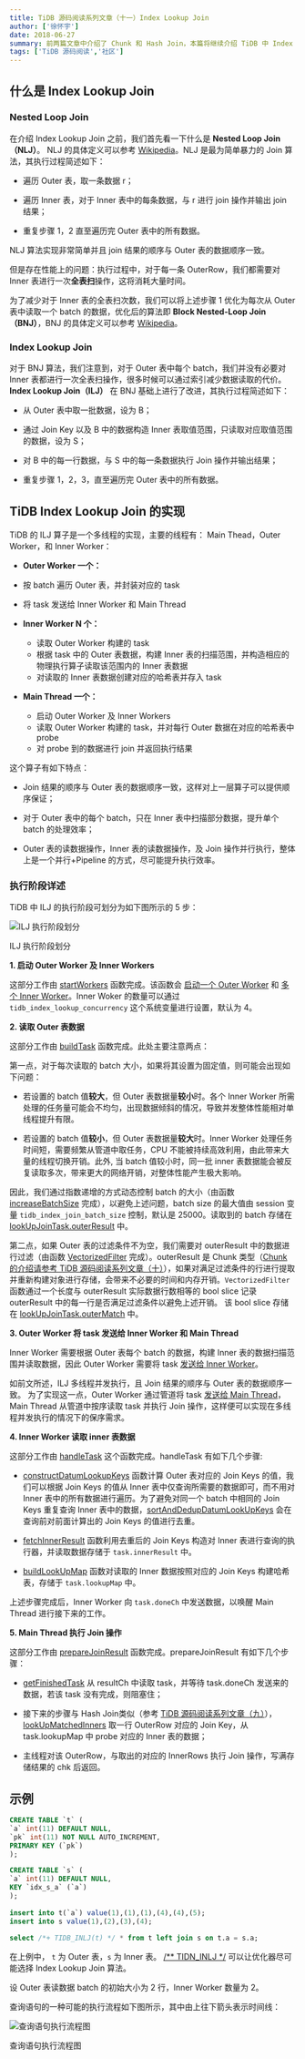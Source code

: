 ```yaml
---
title: TiDB 源码阅读系列文章（十一）Index Lookup Join
author: ['徐怀宇']
date: 2018-06-27
summary: 前两篇文章中介绍了 Chunk 和 Hash Join，本篇将继续介绍 TiDB 中 Index Lookup Join 具体实现方法和执行流程。Enjoy～
tags: ['TiDB 源码阅读','社区']
---
```



## 什么是 Index Lookup Join

### Nested Loop Join

在介绍 Index Lookup Join 之前，我们首先看一下什么是 **Nested Loop Join（NLJ）**。 NLJ 的具体定义可以参考 [Wikipedia](https://en.wikipedia.org/wiki/Nested_loop_join)。NLJ 是最为简单暴力的 Join 算法，其执行过程简述如下：  

*   遍历 Outer 表，取一条数据 r；

*   遍历 Inner 表，对于 Inner 表中的每条数据，与 r 进行 join 操作并输出 join 结果；

*   重复步骤 1，2 直至遍历完 Outer 表中的所有数据。

NLJ 算法实现非常简单并且 join 结果的顺序与 Outer 表的数据顺序一致。

但是存在性能上的问题：执行过程中，对于每一条 OuterRow，我们都需要对 Inner 表进行一次**全表扫**操作，这将消耗大量时间。

为了减少对于 Inner 表的全表扫次数，我们可以将上述步骤 1 优化为每次从 Outer 表中读取一个 batch 的数据，优化后的算法即 **Block Nested-Loop Join（BNJ）**，BNJ 的具体定义可以参考 [Wikipedia](https://en.wikipedia.org/wiki/Block_nested_loop)。

### Index Lookup Join

对于 BNJ 算法，我们注意到，对于 Outer 表中每个 batch，我们并没有必要对 Inner 表都进行一次全表扫操作，很多时候可以通过索引减少数据读取的代价。**Index Lookup Join（ILJ）** 在 BNJ 基础上进行了改进，其执行过程简述如下：

*   从 Outer 表中取一批数据，设为 B；

*   通过 Join Key 以及 B 中的数据构造 Inner 表取值范围，只读取对应取值范围的数据，设为 S；

*   对 B 中的每一行数据，与 S 中的每一条数据执行 Join 操作并输出结果；

*   重复步骤 1，2，3，直至遍历完 Outer 表中的所有数据。


## TiDB Index Lookup Join 的实现

TiDB 的 ILJ 算子是一个多线程的实现，主要的线程有： Main Thead，Outer Worker，和 Inner Worker：

*   **Outer Worker 一个：**
   * 按 batch 遍历 Outer 表，并封装对应的 task
   * 将 task 发送给 Inner Worker 和 Main Thread

*   **Inner Worker N 个：**
    * 读取 Outer Worker 构建的 task
    * 根据 task 中的 Outer 表数据，构建 Inner 表的扫描范围，并构造相应的物理执行算子读取该范围内的 Inner 表数据
    * 对读取的 Inner 表数据创建对应的哈希表并存入 task

*   **Main Thread 一个：**

    * 启动 Outer Worker 及 Inner Workers
    * 读取 Outer Worker 构建的 task，并对每行 Outer 数据在对应的哈希表中 probe
    * 对 probe 到的数据进行 join 并返回执行结果

这个算子有如下特点：

*   Join 结果的顺序与 Outer 表的数据顺序一致，这样对上一层算子可以提供顺序保证；

*   对于 Outer 表中的每个 batch，只在 Inner 表中扫描部分数据，提升单个 batch 的处理效率；

*   Outer 表的读数据操作，Inner 表的读数据操作，及 Join 操作并行执行，整体上是一个并行+Pipeline 的方式，尽可能提升执行效率。

### 执行阶段详述

TiDB 中 ILJ 的执行阶段可划分为如下图所示的 5 步：

![ILJ 执行阶段划分](media/tidb-source-code-reading-11/1.jpeg)

<div class="caption-center">ILJ 执行阶段划分</div>

**1\. 启动 Outer Worker 及 Inner Workers**

这部分工作由 [startWorkers](https://github.com/pingcap/tidb/blob/source-code/executor/index_lookup_join.go#L130) 函数完成。该函数会 [启动一个 Outer Worker](https://github.com/pingcap/tidb/blob/source-code/executor/index_lookup_join.go#L138) 和 [多个 Inner Worker](https://github.com/pingcap/tidb/blob/source-code/executor/index_lookup_join.go#L141)。Inner Woker 的数量可以通过 `tidb_index_lookup_concurrency` 这个系统变量进行设置，默认为 4。

**2\. 读取 Outer 表数据**

这部分工作由 [buildTask](https://github.com/pingcap/tidb/blob/source-code/executor/index_lookup_join.go#L314) 函数完成。此处主要注意两点：

第一点，对于每次读取的 batch 大小，如果将其设置为固定值，则可能会出现如下问题：

*   若设置的 batch 值**较大**，但 Outer 表数据量**较小**时。各个 Inner Worker 所需处理的任务量可能会不均匀，出现数据倾斜的情况，导致并发整体性能相对单线程提升有限。

*   若设置的 batch 值**较小**，但 Outer 表数据量**较大**时。Inner Worker 处理任务时间短，需要频繁从管道中取任务，CPU 不能被持续高效利用，由此带来大量的线程切换开销。此外, 当 batch 值较小时，同一批 inner 表数据能会被反复读取多次，带来更大的网络开销，对整体性能产生极大影响。

因此，我们通过指数递增的方式动态控制 batch 的大小（由函数 [increaseBatchSize](https://github.com/pingcap/tidb/blob/source-code/executor/index_lookup_join.go#L348) 完成），以避免上述问题，batch size 的最大值由 session 变量 `tidb_index_join_batch_size` 控制，默认是 25000。读取到的 batch 存储在 [lookUpJoinTask.outerResult](https://github.com/pingcap/tidb/blob/source-code/expression/chunk_executor.go#L225) 中。

第二点，如果 Outer 表的过滤条件不为空，我们需要对 outerResult 中的数据进行过滤（由函数 [VectorizedFilter](https://github.com/pingcap/tidb/blob/source-code/expression/chunk_executor.go#L225) 完成）。outerResult 是 Chunk 类型（[Chunk 的介绍请参考 TiDB 源码阅读系列文章（十）](https://pingcap.com/blog-cn/tidb-source-code-reading-10/)），如果对满足过滤条件的行进行提取并重新构建对象进行存储，会带来不必要的时间和内存开销。`VectorizedFilter` 函数通过一个长度与 outerResult 实际数据行数相等的 bool slice 记录 outerResult 中的每一行是否满足过滤条件以避免上述开销。 该 bool slice 存储在 [lookUpJoinTask.outerMatch](https://github.com/pingcap/tidb/blob/source-code/executor/index_lookup_join.go#L81) 中。

**3\. Outer Worker 将 task 发送给 Inner Worker 和 Main Thread**

Inner Worker 需要根据 Outer 表每个 batch 的数据，构建 Inner 表的数据扫描范围并读取数据，因此 Outer Worker 需要将 task [发送给 Inner Worker](https://github.com/pingcap/tidb/blob/source-code/executor/index_lookup_join.go#L304)。

如前文所述，ILJ 多线程并发执行，且 Join 结果的顺序与 Outer 表的数据顺序一致。 为了实现这一点，Outer Worker 通过管道将 task [发送给 Main Thread](https://github.com/pingcap/tidb/blob/source-code/executor/index_lookup_join.go#L299)，Main Thread 从管道中按序读取 task 并执行 Join 操作，这样便可以实现在多线程并发执行的情况下的保序需求。

**4\. Inner Worker 读取 inner 表数据**

这部分工作由 [handleTask](https://github.com/pingcap/tidb/blob/source-code/executor/index_lookup_join.go#L376) 这个函数完成。handleTask 有如下几个步骤:

*   [constructDatumLookupKeys](https://github.com/pingcap/tidb/blob/source-code/executor/index_lookup_join.go#L393) 函数计算 Outer 表对应的 Join Keys 的值，我们可以根据 Join Keys 的值从 Inner 表中仅查询所需要的数据即可，而不用对 Inner 表中的所有数据进行遍历。为了避免对同一个 batch 中相同的 Join Keys 重复查询 Inner 表中的数据，[sortAndDedupDatumLookUpKeys](https://github.com/pingcap/tidb/blob/source-code/executor/index_lookup_join.go#L447) 会在查询前对前面计算出的 Join Keys 的值进行去重。

*   [fetchInnerResult](https://github.com/pingcap/tidb/blob/source-code/executor/index_lookup_join.go#L480) 函数利用去重后的 Join Keys 构造对 Inner 表进行查询的执行器，并读取数据存储于 `task.innerResult` 中。

*   [buildLookUpMap](https://github.com/pingcap/tidb/blob/source-code/executor/index_lookup_join.go#L502) 函数对读取的 Inner 数据按照对应的 Join Keys 构建哈希表，存储于 `task.lookupMap` 中。

上述步骤完成后，Inner Worker 向 `task.doneCh` 中发送数据，以唤醒 Main Thread 进行接下来的工作。

**5\. Main Thread 执行 Join 操作**

这部分工作由 [prepareJoinResult](https://github.com/pingcap/tidb/blob/source-code/executor/index_lookup_join.go#L209) 函数完成。prepareJoinResult 有如下几个步骤：

*   [getFinishedTask](https://github.com/pingcap/tidb/blob/source-code/executor/index_lookup_join.go#L216) 从 resultCh 中读取 task，并等待 task.doneCh 发送来的数据，若该 task 没有完成，则阻塞住；

*   接下来的步骤与 Hash Join类似（参考 [TiDB 源码阅读系列文章（九）](https://pingcap.com/blog-cn/tidb-source-code-reading-9/)），[lookUpMatchedInners](https://github.com/pingcap/tidb/blob/source-code/executor/index_lookup_join.go#L273) 取一行 OuterRow 对应的 Join Key，从 task.lookupMap 中 probe 对应的 Inner 表的数据；

*   主线程对该 OuterRow，与取出的对应的 InnerRows 执行 Join 操作，写满存储结果的 chk 后返回。

## 示例

```sql
CREATE TABLE `t` (
`a` int(11) DEFAULT NULL,
`pk` int(11) NOT NULL AUTO_INCREMENT,
PRIMARY KEY (`pk`)
);

CREATE TABLE `s` (
`a` int(11) DEFAULT NULL,
KEY `idx_s_a` (`a`)
);
​
insert into t(`a`) value(1),(1),(1),(4),(4),(5);
insert into s value(1),(2),(3),(4);
​
select /*+ TIDB_INLJ(t) */ * from t left join s on t.a = s.a;
```

在上例中， `t` 为 Outer 表，`s` 为 Inner 表。 [/** TIDN_INLJ */](https://pingcap.com/docs-cn/v3.0/reference/performance/optimizer-hints/#tidb-inlj-t1-t2) 可以让优化器尽可能选择 Index Lookup Join 算法。

设 Outer 表读数据 batch 的初始大小为 2 行，Inner Worker 数量为 2。

查询语句的一种可能的执行流程如下图所示，其中由上往下箭头表示时间线：

![查询语句执行流程图](media/tidb-source-code-reading-11/2.jpeg)

<div class="caption-center">查询语句执行流程图</div>
